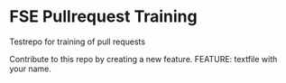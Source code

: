 # FSE Pullrequest Training
Testrepo for training of pull requests

Contribute to this repo by creating a new feature. FEATURE: textfile with your name.
